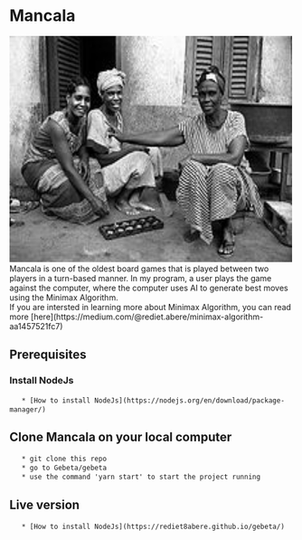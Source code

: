 # Mancala
<img src="public/images/AwaleMancala.jpg" width="500" height="400" />
Mancala is one of the oldest board games that is played between two players in a turn-based manner. In my program, a user plays the game against the computer, where the computer uses AI to generate best moves using the Minimax Algorithm.
<br/>
If you are intersted in learning more about Minimax Algorithm, you can read more [here](https://medium.com/@rediet.abere/minimax-algorithm-aa1457521fc7)

## Prerequisites
  ### Install NodeJs
       * [How to install NodeJs](https://nodejs.org/en/download/package-manager/)
## Clone Mancala on your local computer 
       * git clone this repo
       * go to Gebeta/gebeta 
       * use the command 'yarn start' to start the project running
## Live version
       * [How to install NodeJs](https://rediet8abere.github.io/gebeta/)
       

